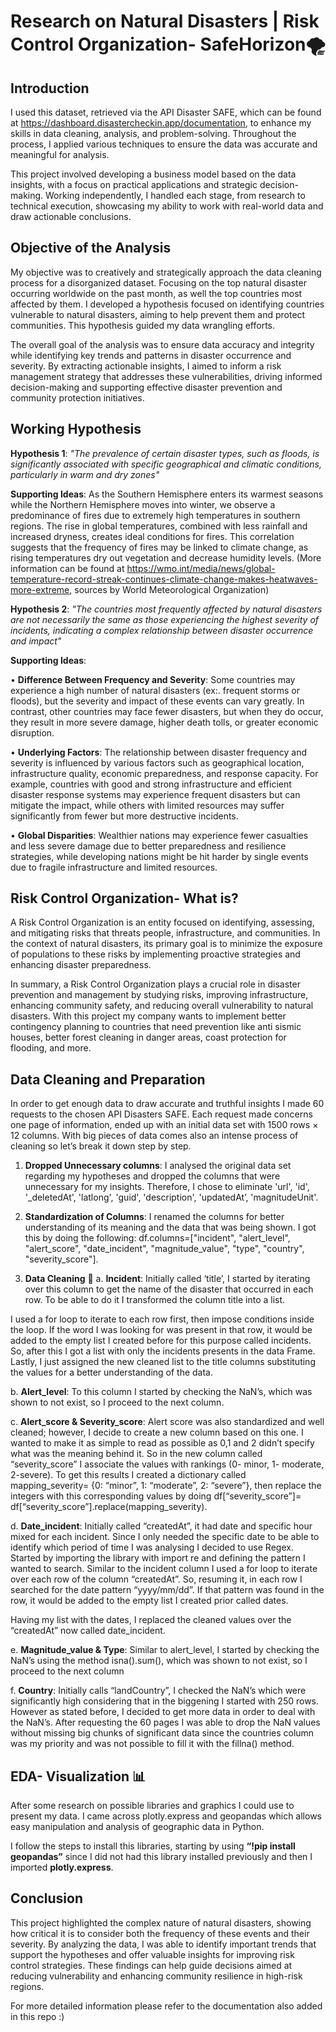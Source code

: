 # Research on Natural Disasters | Risk Control Organization- SafeHorizon🌪️

## Introduction 


I used this dataset, retrieved via the API Disaster SAFE, which can be found at https://dashboard.disastercheckin.app/documentation, to enhance my skills in data cleaning, analysis, and problem-solving. 
Throughout the process, I applied various techniques to ensure the data was accurate and meaningful for analysis. 

This project involved developing a business model based on the data insights, with a focus on practical applications and strategic decision-making. Working independently, I handled each stage, from research to technical execution, showcasing my ability to work with real-world data and draw actionable conclusions.

## Objective of the Analysis


My objective was to creatively and strategically approach the data cleaning process for a disorganized dataset. Focusing on the top natural disaster occurring worldwide on the past month, as well the top countries most affected by them. 
I developed a hypothesis focused on identifying countries vulnerable to natural disasters, aiming to help prevent them and protect communities. This hypothesis guided my data wrangling efforts. 

The overall goal of the analysis was to ensure data accuracy and integrity while identifying key trends and patterns in disaster occurrence and severity. By extracting actionable insights, I aimed to inform a risk management strategy that addresses these vulnerabilities, driving informed decision-making and supporting effective disaster prevention and community protection initiatives.

## Working Hypothesis


**Hypothesis 1**: *"The prevalence of certain disaster types, such as floods, is significantly associated with specific geographical and climatic conditions, particularly in warm and dry zones"* 

**Supporting Ideas**:
As the Southern Hemisphere enters its warmest seasons while the Northern Hemisphere moves into winter, we observe a predominance of fires due to extremely high temperatures in southern regions.
The rise in global temperatures, combined with less rainfall and increased dryness, creates ideal conditions for fires. This correlation suggests that the frequency of fires may be linked to climate change, as rising temperatures dry out vegetation and decrease humidity levels. (More information can be found at https://wmo.int/media/news/global-temperature-record-streak-continues-climate-change-makes-heatwaves-more-extreme, sources by World Meteorological Organization)


**Hypothesis 2**: *"The countries most frequently affected by natural disasters are not necessarily the same as those experiencing the highest severity of incidents, indicating a complex relationship between disaster occurrence and impact"*

**Supporting Ideas**:


•	**Difference Between Frequency and Severity**: Some countries may experience a high number of natural disasters (ex:. frequent storms or floods), but the severity and impact of these events can vary greatly. In contrast, other countries may face fewer disasters, but when they do occur, they result in more severe damage, higher death tolls, or greater economic disruption.


•	**Underlying Factors**: The relationship between disaster frequency and severity is influenced by various factors such as geographical location, infrastructure quality, economic preparedness, and response capacity. For example, countries with good and strong infrastructure and efficient disaster response systems may experience frequent disasters but can mitigate the impact, while others with limited resources may suffer significantly from fewer but more destructive incidents.


•	**Global Disparities**: Wealthier nations may experience fewer casualties and less severe damage due to better preparedness and resilience strategies, while developing nations might be hit harder by single events due to fragile infrastructure and limited resources.

## Risk Control Organization- What is?
A Risk Control Organization is an entity focused on identifying, assessing, and mitigating risks that threats people, infrastructure, and communities. 
In the context of natural disasters, its primary goal is to minimize the exposure of populations to these risks by implementing proactive strategies and enhancing disaster preparedness.

In summary, a Risk Control Organization plays a crucial role in disaster prevention and management by studying risks, improving infrastructure, enhancing community safety, and reducing overall vulnerability to natural disasters. With this project my company wants to implement better contingency planning to countries that need prevention like anti sismic houses, better forest cleaning in danger areas, coast protection for flooding, and more.

## Data Cleaning and Preparation
In order to get enough data to draw accurate and truthful insights I made 60 requests to the chosen API Disasters SAFE. Each request made concerns one page of information, ended up with an initial data set with 1500 rows × 12 columns. 
With big pieces of data comes also an intense process of cleaning so let’s break it down step by step.

1.	**Dropped Unnecessary columns**: I analysed the original data set regarding my hypotheses and dropped the columns that were unnecessary for my insights. Therefore, I chose to eliminate 'url', 'id', '_deletedAt', 'latlong', 'guid', 'description', 'updatedAt’, 'magnitudeUnit'.

2.	**Standardization of Columns**: I renamed the columns for better understanding of its meaning and the data that was being shown. I got this by doing the following: df.columns=["incident", "alert_level", "alert_score", "date_incident", "magnitude_value", "type", "country", "severity_score"].

   
3.	**Data Cleaning** 🧹
a.	**Incident**: Initially called ‘title’, I started by iterating over this column to get the name of the disaster that occurred in each row. To be able to do it I transformed the column title into a list.

I used a for loop to iterate to each row first, then impose conditions inside the loop. If the word I was looking for was present in that row, it would be added to the empty list I created before for this purpose called incidents.  So, after this I got a list with only the incidents presents in the data Frame. Lastly, I just assigned the new cleaned list to the title columns substituting the values for a better understanding of the data.

b.	**Alert_level**: To this column I started by checking the NaN’s, which was shown to not exist, so I proceed to the next column.

c.	**Alert_score & Severity_score**: Alert score was also standardized and well cleaned; however, I decide to create a new column based on this one. I wanted to make it as simple to read as possible as 0,1 and 2 didn’t specify what was the meaning behind it. So in the new column called “severity_score” I associate the values with rankings (0- minor, 1- moderate, 2-severe). To get this results I created a dictionary called mapping_severity= {0: “minor”, 1: “moderate”, 2: “severe”}, then replace the integers with this corresponding values by doing df[“severity_score”]= df[“severity_score”].replace(mapping_severity).

d.	**Date_incident**: Initially called “createdAt”, it had date and specific hour mixed for each incident. Since I only needed the specific date to be able to identify which period of time I was analysing I decided to use Regex. Started by importing the library with import re and defining the pattern I wanted to search. Similar to the incident column I used a for loop to iterate over each row of the column “createdAt”. So, resuming it, in each row I searched for the date pattern “yyyy/mm/dd”. If that pattern was found in the row, it would be added to the empty list I created prior called dates. 

Having my list with the dates, I replaced the cleaned values over the “createdAt” now called date_incident.

e.	**Magnitude_value & Type**: Similar to alert_level, I started by checking the NaN’s using the method isna().sum(), which was shown to not exist, so I proceed to the next column

f.	**Country**: Initially calls “landCountry”, I checked the NaN’s which were significantly high considering that in the biggening I started with 250 rows. However as stated before, I decided to get more data in order to deal with the NaN’s. After requesting the 60 pages I was able to drop the NaN values without missing big chunks of significant data since the countries column was my priority and was not possible to fill it with the fillna() method.


## EDA- Visualization 📊
After some research on possible libraries and graphics I could use to present my data. I came across plotly.express and geopandas which allows easy manipulation and analysis of geographic data in Python. 

I follow the steps to install this libraries, starting by using **“!pip install geopandas”** since I did not had this library installed previously and then I imported **plotly.express**. 


## Conclusion

This project highlighted the complex nature of natural disasters, showing how critical it is to consider both the frequency of these events and their severity. By analyzing the data, I was able to identify important trends that support the hypotheses and offer valuable insights for improving risk control strategies. These findings can help guide decisions aimed at reducing vulnerability and enhancing community resilience in high-risk regions.

For more detailed information please refer to the documentation also added in this repo :)
